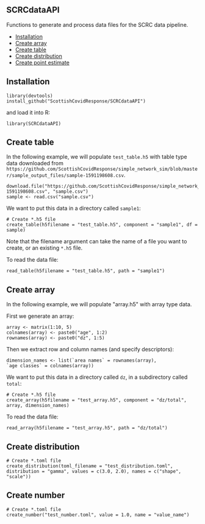 ## SCRCdataAPI

Functions to generate and process data files for the SCRC data pipeline.

* [Installation](#installation)
* [Create array](#create-array)
* [Create table](#create-table)
* [Create distribution](#create-distribution)
* [Create point estimate](#create-point-estimate)


## Installation

```{r}
library(devtools)
install_github("ScottishCovidResponse/SCRCdataAPI")
```

and load it into R:
```{r}
library(SCRCdataAPI)
```


## Create table

In the following example, we will populate `test_table.h5` with table type data downloaded from `https://github.com/ScottishCovidResponse/simple_network_sim/blob/master/sample_output_files/sample-1591198608.csv`.  

```{r}
download.file("https://github.com/ScottishCovidResponse/simple_network_sim/raw/master/sample_output_files/sample-1591198608.csv", "sample.csv")
sample <- read.csv("sample.csv")
```

We want to put this data in a directory called `sample1`:

```{r}
# Create *.h5 file
create_table(h5filename = "test_table.h5", component = "sample1", df = sample)
```

Note that the filename argument can take the name of a file you want to create, 
or an existing `*.h5` file.

To read the data file:

```{r}
read_table(h5filename = "test_table.h5", path = "sample1")
```


## Create array

In the following example, we will populate "array.h5" with array type data.

First we generate an array:

```{r}
array <- matrix(1:10, 5)
colnames(array) <- paste0("age", 1:2)
rownames(array) <- paste0("dz", 1:5)
```

Then we extract row and column names (and specify descriptors):

```{r}
dimension_names <- list(`area names` = rownames(array), 
`age classes` = colnames(array))
```

We want to put this data in a directory called `dz`, in a subdirectory called `total`:

```{r}
# Create *.h5 file
create_array(h5filename = "test_array.h5", component = "dz/total", array, dimension_names)
```

To read the data file:

```{r}
read_array(h5filename = "test_array.h5", path = "dz/total")
```

## Create distribution

```{r}
# Create *.toml file
create_distribution(toml_filename = "test_distribution.toml", distribution = "gamma", values = c(3.0, 2.0), names = c("shape", "scale"))
```

## Create number

```{r}
# Create *.toml file
create_number("test_number.toml", value = 1.0, name = "value_name")
```

